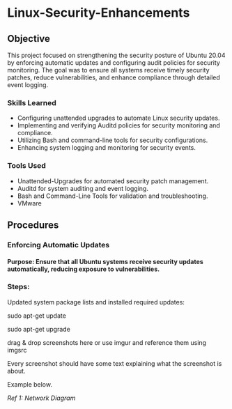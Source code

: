 # Linux-Security-Enhancements

## Objective
This project focused on strengthening the security posture of Ubuntu 20.04 by enforcing automatic updates and configuring audit policies for security monitoring. The goal was to ensure all systems receive timely security patches, reduce vulnerabilities, and enhance compliance through detailed event logging.




### Skills Learned


- Configuring unattended upgrades to automate Linux security updates.
- Implementing and verifying Auditd policies for security monitoring and compliance.
- Utilizing Bash and command-line tools for security configurations.
- Enhancing system logging and monitoring for security events.

### Tools Used


- Unattended-Upgrades for automated security patch management.
- Auditd for system auditing and event logging.
- Bash and Command-Line Tools for validation and troubleshooting.
- VMware

## Procedures 
### Enforcing Automatic Updates
#### Purpose: Ensure that all Ubuntu systems receive security updates automatically, reducing exposure to vulnerabilities. 

### Steps:

Updated system package lists and installed required updates:

sudo apt-get update

sudo apt-get upgrade 







drag & drop screenshots here or use imgur and reference them using imgsrc

Every screenshot should have some text explaining what the screenshot is about.

Example below.

*Ref 1: Network Diagram*

